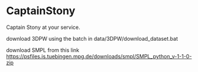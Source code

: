 # CaptainStony
Captain Stony at your service.



download 3DPW using the batch in data/3DPW/download_dataset.bat


download SMPL from this link
https://psfiles.is.tuebingen.mpg.de/downloads/smpl/SMPL_python_v-1-1-0-zip